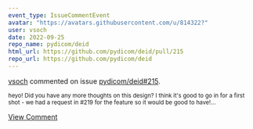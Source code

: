 ```yaml
---
event_type: IssueCommentEvent
avatar: "https://avatars.githubusercontent.com/u/814322?"
user: vsoch
date: 2022-09-25
repo_name: pydicom/deid
html_url: https://github.com/pydicom/deid/pull/215
repo_url: https://github.com/pydicom/deid
---
```


<a href='https://github.com/vsoch' target='_blank'>vsoch</a> commented on issue <a href='https://github.com/pydicom/deid/pull/215' target='_blank'>pydicom/deid#215</a>.

<small>heyo! Did you have any more thoughts on this design? I think it's good to go in for a first shot - we had a request in #219 for the feature so it would be good to have!...</small>

<a href='https://github.com/pydicom/deid/pull/215' target='_blank'>View Comment</a>